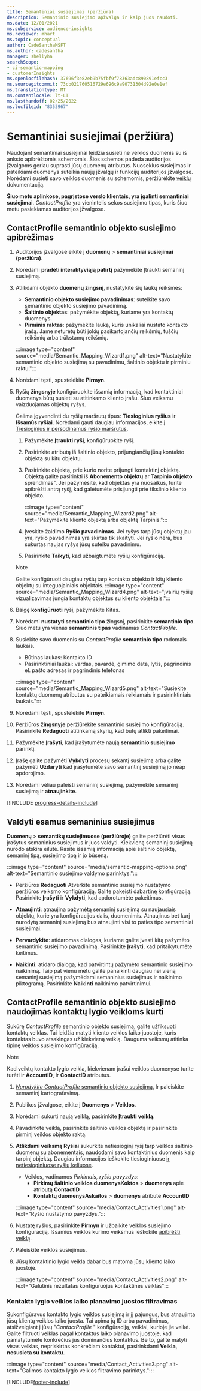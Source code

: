 ```yaml
---
title: Semantiniai susiejimai (peržiūra)
description: Semantinio susiejimo apžvalga ir kaip juos naudoti.
ms.date: 12/01/2021
ms.subservice: audience-insights
ms.reviewer: mhart
ms.topic: conceptual
author: CadeSanthaMSFT
ms.author: cadesantha
manager: shellyha
searchScope:
- ci-semantic-mapping
- customerInsights
ms.openlocfilehash: 37696f3e82eb9b75fbf9f78363adc890891efcc3
ms.sourcegitcommit: 73cb021760516729e696c9a90731304d92e0e1ef
ms.translationtype: MT
ms.contentlocale: lt-LT
ms.lasthandoff: 02/25/2022
ms.locfileid: "8353967"
---
```

# <a name="semantic-mappings-preview"></a>Semantiniai susiejimai (peržiūra)

Naudojant semantiniai susiejimai leidžia susieti ne veiklos duomenis su iš anksto apibrėžtomis schemomis. Šios schemos padeda auditorijos įžvalgoms geriau suprasti jūsų duomenų atributus. Nuoseklus susiejimas ir pateikiami duomenys suteikia naujų įžvalgų ir funkcijų auditorijos įžvalgose. Norėdami susieti savo veiklos duomenis su schemomis, peržiūrėkite [veiklų](activities.md) dokumentaciją.

**Šiuo metu aplinkose, pagrįstose verslo klientais, yra įgalinti semantiniai susiejimai**. *ContactProfile* yra vienintelis sekos susiejimo tipas, kuris šiuo metu pasiekiamas auditorijos įžvalgose.

## <a name="define-a-contactprofile-semantic-entity-mapping"></a>ContactProfile semantinio objekto susiejimo apibrėžimas

1. Auditorijos įžvalgose eikite į **duomenų** > **semantiniai susiejimai (peržiūra)**.

1. Norėdami **pradėti interaktyviąją patirtį** pažymėkite Įtraukti semaninį susiejimą.

1. Atlikdami objekto **duomenų žingsnį**, nustatykite šių laukų reikšmes:

   - **Semantinio objekto susiejimo pavadinimas**: suteikite savo semantinio objekto susiejimo pavadinimą.
   - **Šaltinio objektas**: pažymėkite objektą, kuriame yra kontaktų duomenys.
   - **Pirminis raktas**: pažymėkite lauką, kuris unikaliai nustato kontakto įrašą. Jame neturėtų būti jokių pasikartojančių reikšmių, tuščių reikšmių arba trūkstamų reikšmių.

   :::image type="content" source="media/Semantic_Mapping_Wizard1.png" alt-text="Nustatykite semantinio objekto susiejimą su pavadinimu, šaltinio objektu ir pirminiu raktu.":::

1. Norėdami tęsti, spustelėkite **Pirmyn**.

1. Ryšių **žingsnyje** konfigūruokite išsamią informaciją, kad kontaktiniai duomenys būtų susieti su atitinkamo kliento įrašu. Šiuo veiksmu vaizduojamas objektų ryšys.  

   Galima įgyvendinti du ryšių maršrutų tipus: **Tiesioginius ryšius** ir **Išsamūs ryšiai**. Norėdami gauti daugiau informacijos, eikite į [Tiesioginius ir persodinamus ryšio maršrutus](relationships.md#relationship-paths).

   1. Pažymėkite **Įtraukti ryšį**, konfigūruokite ryšį.
   1. Pasirinkite atributą iš šaltinio objekto, prijungiančių jūsų kontakto objektą su kitu objektu.
   1. Pasirinkite objektą, prie kurio norite prijungti kontaktinį objektą. Objektą galite pasirinkti iš **Abonemento objektų** ar **Tarpinio objekto** sprendimas". Jei pažymėsite, kad objektas yra nuosaikus, turite apibrėžti antrą ryšį, kad galėtumėte prisijungti prie tikslinio kliento objekto.

      :::image type="content" source="media/Semantic_Mapping_Wizard2.png" alt-text="Pažymėkite kliento objektą arba objektą Tarpinis.":::

   1. Įveskite žaidimo **Ryšio pavadinimas**. Jei ryšys tarp jūsų objektų jau yra, ryšio pavadinimas yra skirtas tik skaityti. Jei ryšio nėra, bus sukurtas naujas ryšys jūsų suteiku pavadinimu.
   1. Pasirinkite **Taikyti**, kad užbaigtumėte ryšių konfigūraciją.

   > [!NOTE]
   > Galite konfigūruoti daugiau ryšių tarp kontakto objekto ir kitų kliento objektų su integuojainiais objektais.
   >  :::image type="content" source="media/Semantic_Mapping_Wizard4.png" alt-text="Įvairių ryšių vizualizavimas jungia kontaktų objektus su kliento objektais.":::

1. Baigę **konfigūruoti** ryšį, pažymėkite Kitas.

1. Norėdami **nustatyti semantinio tipo** žingsnį, pasirinkite **semantinio tipo**. Šiuo metu yra vienas **semantinis tipas** vadinamas *ContactProfile*.

1. Susiekite savo duomenis su *ContactProfile* **semantinio tipo** rodomais laukais.
   - Būtinas laukas: Kontakto ID
   - Pasirinktiniai laukai: vardas, pavardė, gimimo data, lytis, pagrindinis el. pašto adresas ir pagrindinis telefonas

   :::image type="content" source="media/Semantic_Mapping_Wizard5.png" alt-text="Susiekite kontaktų duomenų atributus su pateikiamais reikiamais ir pasirinktiniais laukais.":::

1. Norėdami tęsti, spustelėkite **Pirmyn**.

1. Peržiūros **žingsnyje** peržiūrėkite semantinio susiejimo konfigūraciją. Pasirinkite **Redaguoti** atitinkamą skyrių, kad būtų atlikti pakeitimai.

1. Pažymėkite **Įrašyti**, kad įrašytumėte naują **semantinio susiejimo** parinktį.

1. Įrašę galite pažymėti **Vykdyti** procesų sekantį susiejimą arba galite pažymėti **Uždaryti** kad įrašytumėte savo semantinį susiejimą jo neap apdorojimo.

1. Norėdami vėliau paleisti semaninį susiejimą, pažymėkite semaninį susiejimą ir **atnaujinkite**.

[!INCLUDE [progress-details-include](../includes/progress-details-pane.md)]

## <a name="manage-existing-semantic-mappings"></a>Valdyti esamus semaninius susiejimus

**Duomenų** > **semantikų susiejimuose (peržiūroje)** galite peržiūrėti visus įrašytus semaninius susiejimus ir juos valdyti. Kiekvieną semaninį susiejimą nurodo atskira eilutė. Rasite išsamią informaciją apie šaltinio objektą, semaninį tipą, susiejimo tipą ir jo būseną.

:::image type="content" source="media/semantic-mapping-options.png" alt-text="Semantinio susiejimo valdymo parinktys.":::

- Peržiūros **Redaguoti** Atverkite semantinio susiejimo nustatymo peržiūros veiksmo konfigūraciją. Galite pakeisti dabartinę konfigūraciją. Pasirinkite **Įrašyti** ir **Vykdyti**, kad apdorotumėte pakeitimus.

- **Atnaujinti**: atnaujina pažymėtą semaninį susiejimą su naujausiais objektų, kurie yra konfigūracijos dalis, duomenimis. Atnaujinus bet kurį nurodytą semaninį susiejimą bus atnaujinti visi to paties tipo semantiniai susiejimai.

- **Pervardykite**: atidaromas dialogas, kuriame galite įvesti kitą pažymėto semantinio susiejimo pavadinimą. Pasirinkite **Įrašyti**, kad pritaikytumėte keitimus.

- **Naikinti**: atidaro dialogą, kad patvirtintų pažymėto semantinio susiejimo naikinimą. Taip pat vienu metu galite panaikinti daugiau nei vieną semaninį susiejimą pažymėdami semaninius susiejimus ir naikinimo piktogramą. Pasirinkite **Naikinti** naikinimo patvirtinimui.

## <a name="use-a-contactprofile-semantic-entity-mapping-to-create-contact-level-activities"></a>ContactProfile semantinio objekto susiejimo naudojimas kontaktų lygio veikloms kurti

Sukūrę *ContactProfile* semantinio objekto susiejimą, galite užfiksuoti kontaktų veiklas. Tai leidžia matyti kliento veiklos laiko juostoje, kuris kontaktas buvo atsakingas už kiekvieną veiklą. Dauguma veiksmų atitinka tipinę veiklos susiejimo konfigūraciją.

   > [!NOTE]
   > Kad veiktų kontakto lygio veikla, kiekvienam įrašui veiklos duomenyse turite turėti ir **AccountID**, ir **ContactID** atributus.

1. [*Nurodykite ContactProfile* semantinio objekto susiejimą.](#define-a-contactprofile-semantic-entity-mapping) Ir paleiskite semantinį kartografavimą.

1. Publikos įžvalgose, eikite į **Duomenys** > **Veiklos**.

1. Norėdami sukurti naują veiklą, pasirinkite **Įtraukti veiklą**.

1. Pavadinkite veiklą, pasirinkite šaltinio veiklos objektą ir pasirinkite pirminį veiklos objekto raktą.

1. **Atlikdami veiksmą Ryšiai** sukurkite netiesioginį ryšį tarp veiklos šaltinio duomenų su abonementais, naudodami savo kontaktinius duomenis kaip tarpinį objektą. Daugiau informacijos ieškokite tiesioginiuose [ir netiesioginiuose ryšių keliuose](relationships.md#relationship-paths).
   - Veiklos, vadinamos *Pirkimais, ryšio pavyzdys*:
      - **Pirkimų šaltinio veiklos duomenysKoktos** > **duomenys** apie atributą **ContactID**
      - **Kontaktų duomenysAskaitos** > **duomenys** atribute **AccountID**

   :::image type="content" source="media/Contact_Activities1.png" alt-text="Ryšio nustatymo pavyzdys.":::

1. Nustatę ryšius, pasirinkite **Pirmyn** ir užbaikite veiklos susiejimo konfigūraciją. Išsamius veiklos kūrimo veiksmus ieškokite [apibrėžti veiklą](activities.md).

1. Paleiskite veiklos susiejimus.

1. Jūsų kontaktinio lygio veikla dabar bus matoma jūsų kliento laiko juostoje.

   :::image type="content" source="media/Contact_Activities2.png" alt-text="Galutinis rezultatas konfigūruojus kontaktines veiklas":::

### <a name="contact-level-activity-timeline-filtering"></a>Kontakto lygio veiklos laiko planavimo juostos filtravimas

Sukonfigūravus kontakto lygio veiklos susiejimą ir jį pajungus, bus atnaujinta jūsų klientų veiklos laiko juosta. Tai apima jų ID arba pavadinimus, atsižvelgiant į jūsų *"ContactProfile* " konfigūraciją, veiklai, kurioje jie veikė. Galite filtruoti veiklas pagal kontaktus laiko planavimo juostoje, kad pamatytumėte konkrečius jus dominančius kontaktus. Be to, galite matyti visas veiklas, nepriskirtas konkrečiam kontaktui, pasirinkdami **Veikla, nesusieta su kontaktu**.

   :::image type="content" source="media/Contact_Activities3.png" alt-text="Galimos kontakto lygio veiklos filtravimo parinktys.":::

[!INCLUDE[footer-include](../includes/footer-banner.md)]
